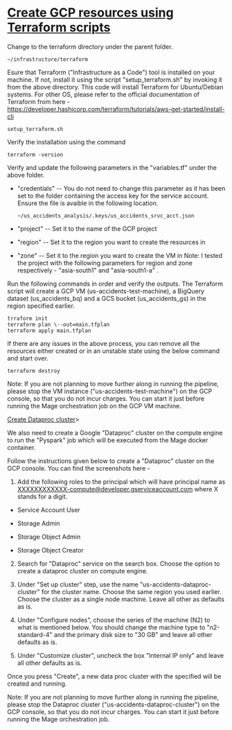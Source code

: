 # <ins>Create GCP resources using Terraform scripts</ins>

Change to the terraform directory under the parent folder.

```
~/infrastructure/terraform
```
Esure that Terraform ("Infrastructure as a Code") tool is installed on
your machine. If not, install it using the script "setup_terraform.sh"
by invoking it from the above directory. This code will install
Terraform for Ubuntu/Debian systems. For other OS, please refer to the
official documentation of Terraform from here -
<https://developer.hashicorp.com/terraform/tutorials/aws-get-started/install-cli>
```
setup_terraform.sh
```

Verify the installation using the command
```
terraform -version
```

Verify and update the following parameters in the "variables.tf" under
the above folder.

-  "credentials" -- You do not need to change this parameter as it has
    been set to the folder containing the access key for the service
    account. Ensure the file is avaible in the following location.
    ```
    ~/us_accidents_analysis/.keys/us_accidents_srvc_acct.json
    ```

-  "project" -- Set it to the name of the GCP project

-  "region" -- Set it to the region you want to create the resources in

-   "zone" -- Set it to the region you want to create the VM in
    Note: I tested the project with the following parameters for region and zone respectively -
    "asia-south1" and "asia-south1-a" .

Run the following commands in order and verify the outputs. The Terraform script will create a GCP VM 
(us-accidents-test-machine), a BigQuery dataset (us_accidents_bq) and a GCS bucket (us_accidents_gs) in
the region specified earlier.

```
trraform init
terraform plan \--out=main.tfplan
terraform apply main.tfplan
```


If there are any issues in the above process, you can remove all the resources either created or 
in an unstable state using the below command and start over.
```
terraform destroy
```
Note: If you are not planning to move further along in running the
pipeline, please stop the VM instance ("us-accidents-test-machine") on
the GCP console, so that you do not incur charges. You can start it just
before running the Mage orchestration job on the GCP VM machine.

<ins>Create Dataproc cluster</ins>>

We also need to create a Google "Dataproc" cluster on the compute engine
to run the "Pyspark" job which will be executed from the Mage docker container.

Follow the instructions given below to create a "Dataproc" cluster on the
GCP console. You can find the screenshots here - 

1.  Add the following roles to the principal which will have principal
    name as <XXXXXXXXXXXX-compute@developer.gserviceaccount.com> where X stands for a digit.

-   Service Account User

-   Storage Admin

-   Storage Object Admin

-   Storage Object Creator

2.  Search for "Dataproc" service on the search box. Choose the option
    to create a dataproc cluster on compute engine.

3.  Under "Set up cluster" step, use the name
    "us-accidents-dataproc-cluster" for the cluster name. Choose the
    same region you used earlier. Choose the cluster as a single node
    machine. Leave all other as defaults as is.

4.  Under "Configure nodes", choose the series of the machine (N2) to
    what is mentioned below. You should change the machine type to
    "n2-standard-4" and the primary disk size to "30 GB" and leave all
    other defaults as is.

5.  Under "Customize cluster", uncheck the box "Internal IP only" and
    leave all other defaults as is.

Once you press "Create", a new data proc cluster with the specified will be created and running.

Note: If you are not planning to move further along in running the
pipeline, please stop the Dataproc cluster ("us-accidents-dataproc-cluster") on the GCP console, 
so that you do not incur charges. You can start it just before running the Mage
orchestration job.

